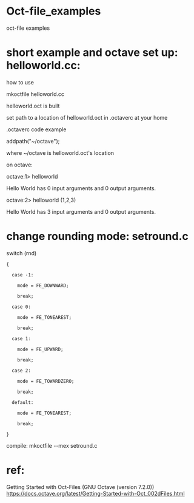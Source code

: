 # Oct-file_examples
oct-file examples

# short example and octave set up: helloworld.cc:
how to use

mkoctfile helloworld.cc

helloworld.oct is built

set path to a location of helloworld.oct in .octaverc at your home

.octaverc code example

addpath("~/octave");

where ~/octave is helloworld.oct's location

on octave:

octave:1> helloworld 

Hello World has 0 input arguments and 0 output arguments.

octave:2> helloworld (1,2,3)

Hello World has 3 input arguments and 0 output arguments.


# change rounding mode: setround.c

  switch (rnd)
  
    {
    
      case -1:
      
        mode = FE_DOWNWARD;
        
        break;
        
      case 0:
      
        mode = FE_TONEAREST;
        
        break;
        
      case 1:
      
        mode = FE_UPWARD;
        
        break;
        
      case 2:
      
        mode = FE_TOWARDZERO;
        
        break;
        
      default:
      
        mode = FE_TONEAREST;
        
        break;
        
    }

compile: mkoctfile --mex setround.c 

# ref:

Getting Started with Oct-Files (GNU Octave (version 7.2.0)) https://docs.octave.org/latest/Getting-Started-with-Oct_002dFiles.html
